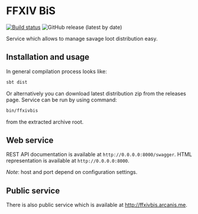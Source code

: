 # FFXIV BiS

[![Build status](https://github.com/arcan1s/ffxivbis/actions/workflows/run-tests.yml/badge.svg)](https://github.com/arcan1s/ffxivbis/actions/workflows/run-tests.yml) ![GitHub release (latest by date)](https://img.shields.io/github/v/release/arcan1s/ffxivbis)

Service which allows to manage savage loot distribution easy.

## Installation and usage

In general compilation process looks like:

```bash
sbt dist
```

Or alternatively you can download latest distribution zip from the releases page. Service can be run by using command:

```bash
bin/ffxivbis
```

from the extracted archive root.

## Web service

REST API documentation is available at `http://0.0.0.0:8000/swagger`. HTML representation is available at `http://0.0.0.0:8000`.

*Note*: host and port depend on configuration settings. 

## Public service

There is also public service which is available at http://ffxivbis.arcanis.me.
